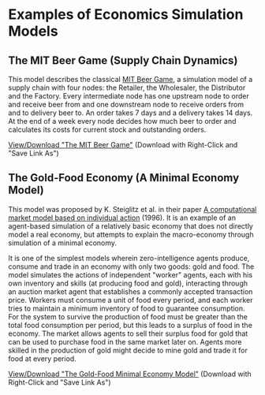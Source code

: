# Examples of Economics Simulation Models #


## The MIT Beer Game (Supply Chain Dynamics) ##

This model describes the classical [MIT Beer Game](http://web.mit.edu/jsterman/www/SDG/beergame.html), a simulation model of a supply chain with four nodes: the Retailer, the Wholesaler, the Distributor and the Factory. Every intermediate node has one upstream node to order and receive beer from and one downstream node to receive orders from and to delivery beer to. An order takes 7 days and a delivery takes 14 days. At the end of a week every node decides how much beer to order and calculates its costs for current stock and outstanding orders.

[View/Download "The MIT Beer Game"](http://hydrogen.informatik.tu-cottbus.de/aors/examples/Economics/BeerGame/scenario.xml) (Download with Right-Click and "Save Link As")


## The Gold-Food Economy (A Minimal Economy Model) ##

This model was proposed by K. Steiglitz et al. in their paper [A computational market model based on individual action](http://www.cs.princeton.edu/~ken/scott.pdf) (1996). It is an example of an agent-based simulation of a relatively basic economy that does not directly model a real economy, but attempts to explain the macro-economy through simulation of a minimal economy.

It is one of the simplest models wherein zero-intelligence agents produce, consume and trade in an economy with only two goods: gold and food. The model simulates the actions of independent "worker" agents, each with his own inventory and skills (at producing food and gold), interacting through an auction market agent that establishes a commonly accepted transaction price. Workers must consume a unit of food every period, and each worker tries to maintain a minimum inventory of food to guarantee consumption. For the system to survive the production of food must be greater than the total food consumption per period, but this leads to a surplus of food in the economy. The market allows agents to sell their surplus food for gold that can be used to purchase food in the same market later on. Agents more skilled in the production of gold might decide to mine gold and trade it for food at every period.

[View/Download "The Gold-Food Minimal Economy Model"](http://hydrogen.informatik.tu-cottbus.de/aors/examples/Economics/MinimalEconomy_GoldFood/scenario.xml) (Download with Right-Click and "Save Link As")